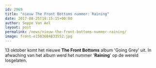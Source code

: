 ```yaml
---
id: 2969
title: "nieuw The Front Bottoms nummer: Raining"
date: 2017-08-25T18:15:15+00:00
author: Seppe Van Ael
layout: post
permalink: /news/nieuw-the-front-bottoms-nummer-raining/
image: front-e1503684833552.jpg
---
```

13 oktober komt het nieuwe **The Front Bottoms** album 'Going Grey' uit. In afwaching van het album werd het nummer '**Raining**' op de wereld losgelaten.

&nbsp;